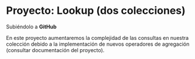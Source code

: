 # Proyecto: Lookup (dos colecciones)
Subiéndolo a **GitHub**

En este proyecto aumentaremos la complejidad de las consultas en nuestra colección debido a la implementación de nuevos
operadores de agregación (consultar documentación del proyecto).